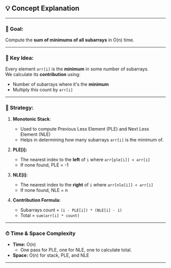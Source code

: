 ## 💡 Concept Explanation

---

### 🔑 Goal:

Compute the **sum of minimums of all subarrays** in O(n) time.

---

### 🧠 Key Idea:

Every element `arr[i]` is the **minimum** in some number of subarrays.  
We calculate its **contribution** using:
- Number of subarrays where it's the **minimum**
- Multiply this count by `arr[i]`

---

### 📐 Strategy:

1. **Monotonic Stack**:
   - Used to compute Previous Less Element (PLE) and Next Less Element (NLE)
   - Helps in determining how many subarrays `arr[i]` is the minimum of.

2. **PLE[i]:**
   - The nearest index to the **left** of `i` where `arr[ple[i]] < arr[i]`
   - If none found, PLE = -1

3. **NLE[i]:**
   - The nearest index to the **right** of `i` where `arr[nle[i]] < arr[i]`
   - If none found, NLE = n

4. **Contribution Formula:**
   - Subarrays count = `(i - PLE[i]) * (NLE[i] - i)`
   - Total = `sum(arr[i] * count)`

---

### ⏱ Time & Space Complexity

- **Time:** O(n)  
  - One pass for PLE, one for NLE, one to calculate total.
- **Space:** O(n) for stack, PLE, and NLE

---

